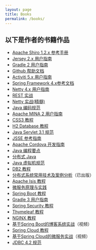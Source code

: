 ```yaml
---
layout: page
title: Books
permalink: /books/
---
```


## 以下是作者的书籍作品

* [Apache Shiro 1.2.x 参考手册](http://waylau.com/apache-shiro-1.2.x-reference/)
* [Jersey 2.x 用户指南](https://github.com/waylau/Jersey-2.x-User-Guide)
* [Gradle 2 用户指南](https://github.com/waylau/Gradle-2-User-Guide)
* [Github 帮助文档](https://github.com/waylau/github-help)
* [Activiti 5.x 用户指南](https://github.com/waylau/activiti-5.x-user-guide)
* [Spring Framework 4.x参考文档](https://github.com/waylau/spring-framework-4-reference)
* [Netty 4.x 用户指南](http://waylau.com/netty-4-user-guide/)
* [REST 实战](https://github.com/waylau/rest-in-action)
* [Netty 实战(精髓)](http://waylau.com/essential-netty-in-action)
* [Java 编码规范](http://waylau.com/java-code-conventions)
* [Apache MINA 2 用户指南](https://github.com/waylau/apache-mina-2.x-user-guide)
* [CSS3 教程](https://github.com/waylau/css3-tutorial)
* [H2 Database 教程](https://github.com/waylau/h2-database-doc)
* [Java Servlet 3.1 规范](https://github.com/waylau/servlet-3.1-specification)
* [JSSE 参考指南](https://github.com/waylau/jsse-reference-guide)
* [Apache Cordova 开发指南](https://github.com/waylau/cordova-dev-guide) 
* [Java 编程要点](https://github.com/waylau/essential-java) 
* [分布式 Java](https://github.com/waylau/distributed-java)
* [Java 虚拟机规范](https://github.com/waylau/java-virtual-machine-specification) 
* [DB2 教程](https://github.com/waylau/db2-tutorial)
* [分布式系统常用技术及案例分析](https://github.com/waylau/distributed-systems-technologies-and-cases-analysis)（已出版）
* [Apache Isis 教程](https://github.com/waylau/apache-isis-tutorial)
* [微服务原理与实践](https://github.com/waylau/microservices-principles-and-practices)
* [Spring Boot 教程](https://github.com/waylau/spring-boot-tutorial)
* [Gradle 3 用户指南](https://github.com/waylau/gradle-3-user-guide)
* [Spring Security 教程](https://github.com/waylau/spring-security-tutorial)
* [Thymeleaf 教程](https://github.com/waylau/thymeleaf-tutorial)
* [NGINX 教程](https://github.com/waylau/nginx-tutorial)
* [基于Spring Boot的博客系统实战](http://coding.imooc.com/class/125.html)（视频）
* [Spring Cloud 教程](https://github.com/waylau/spring-cloud-tutorial)
* [基于Spring Cloud的微服务实战](https://coding.imooc.com/class/177.html)（视频）
* [JDBC 4.2 规范](https://github.com/waylau/jdbc-specification)